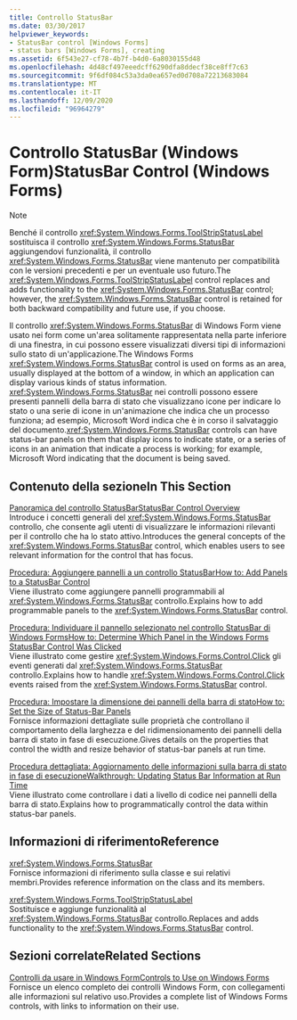 ```yaml
---
title: Controllo StatusBar
ms.date: 03/30/2017
helpviewer_keywords:
- StatusBar control [Windows Forms]
- status bars [Windows Forms], creating
ms.assetid: 6f543e27-cf78-4b7f-b4d0-6a8030155d48
ms.openlocfilehash: 4d48cf497eeedcff6290dfa8ddecf38ce8ff7c63
ms.sourcegitcommit: 9f6df084c53a3da0ea657ed0d708a72213683084
ms.translationtype: MT
ms.contentlocale: it-IT
ms.lasthandoff: 12/09/2020
ms.locfileid: "96964279"
---
```

# <a name="statusbar-control-windows-forms"></a><span data-ttu-id="359d1-102">Controllo StatusBar (Windows Form)</span><span class="sxs-lookup"><span data-stu-id="359d1-102">StatusBar Control (Windows Forms)</span></span>
> [!NOTE]
> <span data-ttu-id="359d1-103">Benché il controllo <xref:System.Windows.Forms.ToolStripStatusLabel> sostituisca il controllo <xref:System.Windows.Forms.StatusBar> aggiungendovi funzionalità, il controllo <xref:System.Windows.Forms.StatusBar> viene mantenuto per compatibilità con le versioni precedenti e per un eventuale uso futuro.</span><span class="sxs-lookup"><span data-stu-id="359d1-103">The <xref:System.Windows.Forms.ToolStripStatusLabel> control replaces and adds functionality to the <xref:System.Windows.Forms.StatusBar> control; however, the <xref:System.Windows.Forms.StatusBar> control is retained for both backward compatibility and future use, if you choose.</span></span>  
  
 <span data-ttu-id="359d1-104">Il controllo <xref:System.Windows.Forms.StatusBar> di Windows Form viene usato nei form come un'area solitamente rappresentata nella parte inferiore di una finestra, in cui possono essere visualizzati diversi tipi di informazioni sullo stato di un'applicazione.</span><span class="sxs-lookup"><span data-stu-id="359d1-104">The Windows Forms <xref:System.Windows.Forms.StatusBar> control is used on forms as an area, usually displayed at the bottom of a window, in which an application can display various kinds of status information.</span></span> <span data-ttu-id="359d1-105"><xref:System.Windows.Forms.StatusBar> nei controlli possono essere presenti pannelli della barra di stato che visualizzano icone per indicare lo stato o una serie di icone in un'animazione che indica che un processo funziona; ad esempio, Microsoft Word indica che è in corso il salvataggio del documento.</span><span class="sxs-lookup"><span data-stu-id="359d1-105"><xref:System.Windows.Forms.StatusBar> controls can have status-bar panels on them that display icons to indicate state, or a series of icons in an animation that indicate a process is working; for example, Microsoft Word indicating that the document is being saved.</span></span>  
  
## <a name="in-this-section"></a><span data-ttu-id="359d1-106">Contenuto della sezione</span><span class="sxs-lookup"><span data-stu-id="359d1-106">In This Section</span></span>  
 [<span data-ttu-id="359d1-107">Panoramica del controllo StatusBar</span><span class="sxs-lookup"><span data-stu-id="359d1-107">StatusBar Control Overview</span></span>](statusbar-control-overview-windows-forms.md)  
 <span data-ttu-id="359d1-108">Introduce i concetti generali del <xref:System.Windows.Forms.StatusBar> controllo, che consente agli utenti di visualizzare le informazioni rilevanti per il controllo che ha lo stato attivo.</span><span class="sxs-lookup"><span data-stu-id="359d1-108">Introduces the general concepts of the <xref:System.Windows.Forms.StatusBar> control, which enables users to see relevant information for the control that has focus.</span></span>  
  
 [<span data-ttu-id="359d1-109">Procedura: Aggiungere pannelli a un controllo StatusBar</span><span class="sxs-lookup"><span data-stu-id="359d1-109">How to: Add Panels to a StatusBar Control</span></span>](how-to-add-panels-to-a-statusbar-control.md)  
 <span data-ttu-id="359d1-110">Viene illustrato come aggiungere pannelli programmabili al <xref:System.Windows.Forms.StatusBar> controllo.</span><span class="sxs-lookup"><span data-stu-id="359d1-110">Explains how to add programmable panels to the <xref:System.Windows.Forms.StatusBar> control.</span></span>  
  
 [<span data-ttu-id="359d1-111">Procedura: Individuare il pannello selezionato nel controllo StatusBar di Windows Forms</span><span class="sxs-lookup"><span data-stu-id="359d1-111">How to: Determine Which Panel in the Windows Forms StatusBar Control Was Clicked</span></span>](determine-which-panel-wf-statusbar-control-was-clicked.md)  
 <span data-ttu-id="359d1-112">Viene illustrato come gestire <xref:System.Windows.Forms.Control.Click> gli eventi generati dal <xref:System.Windows.Forms.StatusBar> controllo.</span><span class="sxs-lookup"><span data-stu-id="359d1-112">Explains how to handle <xref:System.Windows.Forms.Control.Click> events raised from the <xref:System.Windows.Forms.StatusBar> control.</span></span>  
  
 [<span data-ttu-id="359d1-113">Procedura: Impostare la dimensione dei pannelli della barra di stato</span><span class="sxs-lookup"><span data-stu-id="359d1-113">How to: Set the Size of Status-Bar Panels</span></span>](how-to-set-the-size-of-status-bar-panels.md)  
 <span data-ttu-id="359d1-114">Fornisce informazioni dettagliate sulle proprietà che controllano il comportamento della larghezza e del ridimensionamento dei pannelli della barra di stato in fase di esecuzione.</span><span class="sxs-lookup"><span data-stu-id="359d1-114">Gives details on the properties that control the width and resize behavior of status-bar panels at run time.</span></span>  
  
 [<span data-ttu-id="359d1-115">Procedura dettagliata: Aggiornamento delle informazioni sulla barra di stato in fase di esecuzione</span><span class="sxs-lookup"><span data-stu-id="359d1-115">Walkthrough: Updating Status Bar Information at Run Time</span></span>](walkthrough-updating-status-bar-information-at-run-time.md)  
 <span data-ttu-id="359d1-116">Viene illustrato come controllare i dati a livello di codice nei pannelli della barra di stato.</span><span class="sxs-lookup"><span data-stu-id="359d1-116">Explains how to programmatically control the data within status-bar panels.</span></span>  
  
## <a name="reference"></a><span data-ttu-id="359d1-117">Informazioni di riferimento</span><span class="sxs-lookup"><span data-stu-id="359d1-117">Reference</span></span>  
 <xref:System.Windows.Forms.StatusBar>  
 <span data-ttu-id="359d1-118">Fornisce informazioni di riferimento sulla classe e sui relativi membri.</span><span class="sxs-lookup"><span data-stu-id="359d1-118">Provides reference information on the class and its members.</span></span>  
  
 <xref:System.Windows.Forms.ToolStripStatusLabel>  
 <span data-ttu-id="359d1-119">Sostituisce e aggiunge funzionalità al <xref:System.Windows.Forms.StatusBar> controllo.</span><span class="sxs-lookup"><span data-stu-id="359d1-119">Replaces and adds functionality to the <xref:System.Windows.Forms.StatusBar> control.</span></span>  
  
## <a name="related-sections"></a><span data-ttu-id="359d1-120">Sezioni correlate</span><span class="sxs-lookup"><span data-stu-id="359d1-120">Related Sections</span></span>  
 [<span data-ttu-id="359d1-121">Controlli da usare in Windows Form</span><span class="sxs-lookup"><span data-stu-id="359d1-121">Controls to Use on Windows Forms</span></span>](controls-to-use-on-windows-forms.md)  
 <span data-ttu-id="359d1-122">Fornisce un elenco completo dei controlli Windows Form, con collegamenti alle informazioni sul relativo uso.</span><span class="sxs-lookup"><span data-stu-id="359d1-122">Provides a complete list of Windows Forms controls, with links to information on their use.</span></span>

